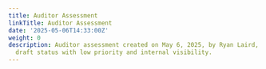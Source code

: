 ```yaml
---
title: Auditor Assessment
linkTitle: Auditor Assessment
date: '2025-05-06T14:33:00Z'
weight: 0
description: Auditor assessment created on May 6, 2025, by Ryan Laird, currently in
  draft status with low priority and internal visibility.
---
```



<!-- Unsupported block type: child_database -->
